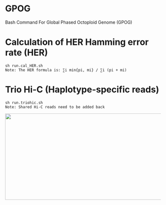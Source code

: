 # GPOG
Bash Command For Global Phased Octoploid Genome (GPOG)


# Calculation of HER Hamming error rate (HER)
```
sh run.cal_HER.sh
Note: The HER formula is: ∑i min{pi, mi} / ∑i (pi + mi)
```

# Trio Hi-C (Haplotype-specific reads)
```
sh run.triohic.sh
Note: Shared Hi-C reads need to be added back
```
<img src="https://github.com/jinxin112233/GPOG/assets/72123585/7ec1bf9c-f6d3-4e66-a7e4-8754e60e9ed6" width="1400" height="280">
